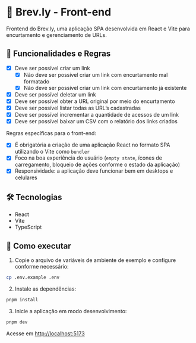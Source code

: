 # 🔗 Brev.ly - Front-end

Frontend do Brev.ly, uma aplicação SPA desenvolvida em React e Vite para encurtamento e gerenciamento de URLs.

## 🚀 Funcionalidades e Regras

- [x]  Deve ser possível criar um link
    - [x]  Não deve ser possível criar um link com encurtamento mal formatado
    - [x]  Não deve ser possível criar um link com encurtamento já existente
- [x]  Deve ser possível deletar um link
- [x]  Deve ser possível obter a URL original por meio do encurtamento
- [x]  Deve ser possível listar todas as URL’s cadastradas
- [x]  Deve ser possível incrementar a quantidade de acessos de um link
- [x]  Deve ser possível baixar um CSV com o relatório dos links criados

Regras específicas para o front-end:

- [x]  É obrigatória a criação de uma aplicação React no formato SPA utilizando o Vite como `bundler`
- [x]  Foco na boa experiência do usuário (`empty state`, ícones de carregamento, bloqueio de ações conforme o estado da aplicação)
- [x]  Responsividade: a aplicação deve funcionar bem em desktops e celulares

## 🛠️ Tecnologias

- React
- Vite
- TypeScript

## 🚀 Como executar

1. Copie o arquivo de variáveis de ambiente de exemplo e configure conforme necessário:

```bash
cp .env.example .env
```

2. Instale as dependências:

```bash
pnpm install
```

3. Inicie a aplicação em modo desenvolvimento:

```bash
pnpm dev
```

Acesse em [http://localhost:5173](http://localhost:5173)
